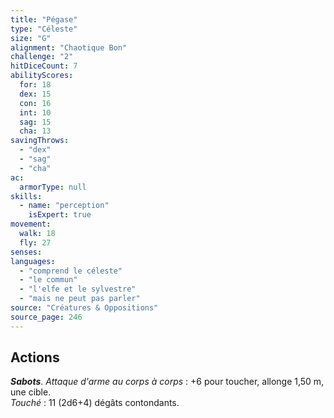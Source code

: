 ```yaml
---
title: "Pégase"
type: "Céleste"
size: "G"
alignment: "Chaotique Bon"
challenge: "2"
hitDiceCount: 7
abilityScores:
  for: 18
  dex: 15
  con: 16
  int: 10
  sag: 15
  cha: 13
savingThrows: 
  - "dex"
  - "sag"
  - "cha"
ac: 
  armorType: null
skills: 
  - name: "perception"
    isExpert: true
movement: 
  walk: 18
  fly: 27
senses: 
languages: 
  - "comprend le céleste"
  - "le commun"
  - "l'elfe et le sylvestre"
  - "mais ne peut pas parler"
source: "Créatures & Oppositions"
source_page: 246
---
```

## Actions
_**Sabots**_. _Attaque d'arme au corps à corps_ : +6 pour toucher, allonge 1,50 m, une cible.  
_Touché_ : 11 (2d6+4) dégâts contondants.
